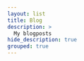 ```yaml
---
layout: list
title: Blog
description: >
  My blogposts
hide_description: true
grouped: true
---
```


